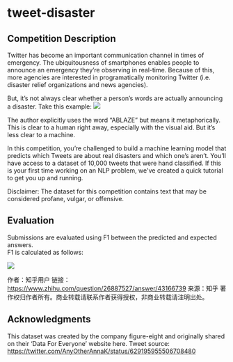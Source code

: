 # tweet-disaster
## Competition Description
Twitter has become an important communication channel in times of emergency.
The ubiquitousness of smartphones enables people to announce an emergency they’re observing in real-time. Because of this, more agencies are interested in programatically monitoring Twitter (i.e. disaster relief organizations and news agencies).

But, it’s not always clear whether a person’s words are actually announcing a disaster. Take this example:
![](https://i.imgur.com/8OLcdhO.png)

The author explicitly uses the word “ABLAZE” but means it metaphorically. This is clear to a human right away, especially with the visual aid. But it’s less clear to a machine.

In this competition, you’re challenged to build a machine learning model that predicts which Tweets are about real disasters and which one’s aren’t. You’ll have access to a dataset of 10,000 tweets that were hand classified. If this is your first time working on an NLP problem, we've created a quick tutorial to get you up and running.

Disclaimer: The dataset for this competition contains text that may be considered profane, vulgar, or offensive.


## Evaluation
Submissions are evaluated using F1 between the predicted and expected answers.<br>
F1 is calculated as follows:

<img src="http://latex.codecogs.com/gif.latex?\F_1 = 2 * \frac{precision * recall}{precision + recall}
" />

作者：知乎用户
链接：https://www.zhihu.com/question/26887527/answer/43166739
来源：知乎
著作权归作者所有。商业转载请联系作者获得授权，非商业转载请注明出处。

## Acknowledgments
This dataset was created by the company figure-eight and originally shared on their ‘Data For Everyone’ website here.
Tweet source: https://twitter.com/AnyOtherAnnaK/status/629195955506708480
